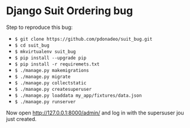 # Django Suit Ordering bug

Step to reproduce this bug:
* `$ git clone https://github.com/pdonadeo/suit_bug.git`
* `$ cd suit_bug`
* `$ mkvirtualenv suit_bug`
* `$ pip install --upgrade pip`
* `$ pip install -r requiremets.txt`
* `$ ./manage.py makemigrations`
* `$ ./manage.py migrate`
* `$ ./manage.py collectstatic`
* `$ ./manage.py createsuperuser`
* `$ ./manage.py loaddata my_app/fixtures/data.json`
* `$ ./manage.py runserver`

Now open http://127.0.0.1:8000/admin/ and log in with the supersuser jou just created.
